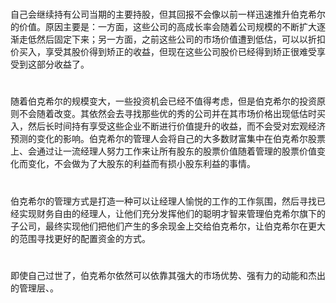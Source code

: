 #  
自己会继续持有公司当期的主要持股，但其回报不会像以前一样迅速推升伯克希尔的价值。原因主要是：一方面，这些公司的高成长率会随着公司规模的不断扩大逐渐走低然后固定下来；另一方面，之前这些公司的市场价值遭到低估，可以以折扣价买入，享受其股价得到矫正的收益，但现在这些公司股价已经得到矫正很难受享受到这部分收益了。

# 
随着伯克希尔的规模变大，一些投资机会已经不值得考虑，但是伯克希尔的投资原则不会随着改变。其依然会去寻找那些优的秀的公司并在其市场价格出现低估时买入，然后长时间持有享受这些企业不断进行价值提升的收益，而不会受对宏观经济预测的变化的影响。伯克希尔的管理人会将自己的大多数财富集中在伯克希尔股票上、会通过让一流经理人努力工作来让所有股东的股票价值随着管理的股票价值变化而变化，不会做为了大股东的利益而有损小股东利益的事情。

# 
伯克希尔的管理方式是打造一种可以让经理人愉悦的工作的工作氛围，然后寻找已经实现财务自由的经理人，让他们充分发挥他们的聪明才智来管理伯克希尔旗下的子公司，最终实现他们把他们产生的多余现金上交给伯克希尔，让伯克希尔在更大的范围寻找更好的配置资金的方式。

# 
即使自己过世了，伯克希尔依然可以依靠其强大的市场优势、强有力的动能和杰出的管理层、。

# 



